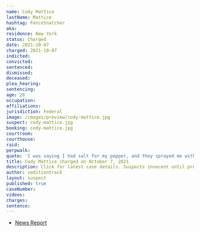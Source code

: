 ```yaml
---
name: Cody Mattice
lastName: Mattice
hashtag: FenceSnatcher
aka:
residence: New York
status: Charged
date: 2021-10-07
charged: 2021-10-07
indicted:
convicted:
sentenced:
dismissed:
deceased:
plea_hearing:
sentencing:
age: 28
occupation:
affiliations:
jurisdiction: Federal
image: /images/preview/cody-mattice.jpg
suspect: cody-mattice.jpg
booking: cody-mattice.jpg
courtroom:
courthouse:
raid:
perpwalk:
quote: 'I was saying I had salt for my pepper, and they sprayed me with more pepper'
title: Cody Mattice charged on October 7, 2021
description: Click for latest case details. Suspects innocent until proven guilty.
author: seditiontrack
layout: suspect
published: true
caseNumber:
videos:
charges:
sentence:
---
```

- [News Report](https://www.huffpost.com/entry/cody-mattice-james-mault-capitol-attack-trump_n_61620bbde4b0fc312c97ca8b)
